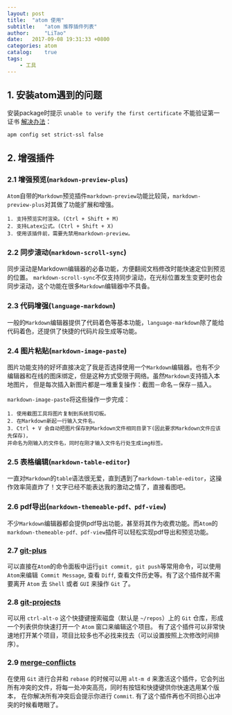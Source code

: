 ```yaml
---
layout: post
title:  "atom 使用"
subtitle:   "atom 推荐插件列表"
author:     "LiTao"
date:   2017-09-08 19:31:33 +0800
categories: atom
catalog:    true
tags:
    - 工具
---
```


## 1. 安装atom遇到的问题

安装package时提示 `unable to verify the first certificate` 不能验证第一证书
[解决办法](https://github.com/atom/apm#behind-a-firewall)：

```
apm config set strict-ssl false
```

## 2. 增强插件

### 2.1 增强预览(`markdown-preview-plus`)

`Atom`自带的`Markdown`预览插件`markdown-preview`功能比较简，`markdown-preview-plus`对其做了功能扩展和增强。

```
1. 支持预览实时渲染。(Ctrl + Shift + M)
2. 支持Latex公式。(Ctrl + Shift + X)
3. 使用该插件前，需要先禁用markdown-preview。
```

### 2.2 同步滚动(`markdown-scroll-sync`)

同步滚动是Markdown编辑器的必备功能，方便翻阅文档修改时能快速定位到预览的位置。
`markdown-scroll-sync`不仅支持同步滚动，在光标位置发生变更时也会同步滚动，这个功能在很多`Markdown`编辑器中不具备。

### 2.3 代码增强(`language-markdown`)

一般的`Markdown`编辑器提供了代码着色等基本功能，`language-markdown`除了能给代码着色，还提供了快捷的代码片段生成等功能。

### 2.4 图片粘贴(`markdown-image-paste`)

图片功能支持的好坏直接决定了我是否选择使用一个`Markdown`编辑器。也有不少编辑器和在线的图床绑定，但是这种方式受限于网络。虽然`Markdown`支持插入本地图片，
但是每次插入新图片都是一堆重复操作：截图－命名－保存－插入。

`markdown-image-paste`将这些操作一步完成：

```
1. 使用截图工具将图片复制到系统剪切板。
2. 在Markdown新起一行输入文件名。
3. Ctrl + V 会自动把图片保存到Markdown文件相同目录下(因此要求Markdown文件应该先保存)，
并命名为刚输入的文件名，同时在刚才输入文件名行处生成img标签。
```

### 2.5 表格编辑(`markdown-table-editor`)

一直对`Markdown`的`table`语法很无爱，直到遇到了`markdown-table-editor`，这操作效率简直炸了！文字已经不能表达我的激动之情了，直接看图吧。

### 2.6 pdf导出(`markdown-themeable-pdf、pdf-view`)

不少`Markdown`编辑器都会提供pdf导出功能，甚至将其作为收费功能。而`Atom`的`markdown-themeable-pdf、pdf-view`插件可以轻松实现pdf导出和预览功能。

### 2.7 [git-plus](https://atom.io/packages/git-plus712)

可以直接在`Atom`的命令面板中运行`git commit, git push`等常用命令，可以使用`Atom`来编辑` Commit Message`, 查看 `Diff`, 查看文件历史等。有了这个插件就不需要离开 `Atom` 去 `Shell` 或者 `GUI` 来操作 `Git` 了。

### 2.8 [git-projects](https://atom.io/packages/git-projects107)

可以用 `ctrl-alt-o` 这个快捷键搜索磁盘（默认是 `~/repos`）上的 `Git` 仓库，形成一个列表供你快速打开一个 `Atom` 窗口来编辑这个项目。
有了这个插件可以非常快速地打开某个项目，项目比较多也不必找来找去（可以设置按照上次修改时间排序）。

### 2.9 [merge-conflicts](https://atom.io/packages/merge-conflicts107)

在使用 `Git` 进行合并和 `rebase` 的时候可以用 `alt-m d` 来激活这个插件，它会列出所有冲突的文件，将每一处冲突高亮，同时有按钮和快捷键供你快速选用某个版本，
在你解决所有冲突后会提示你进行 `Commit`. 有了这个插件再也不同担心出冲突的时候看瞎眼了。
